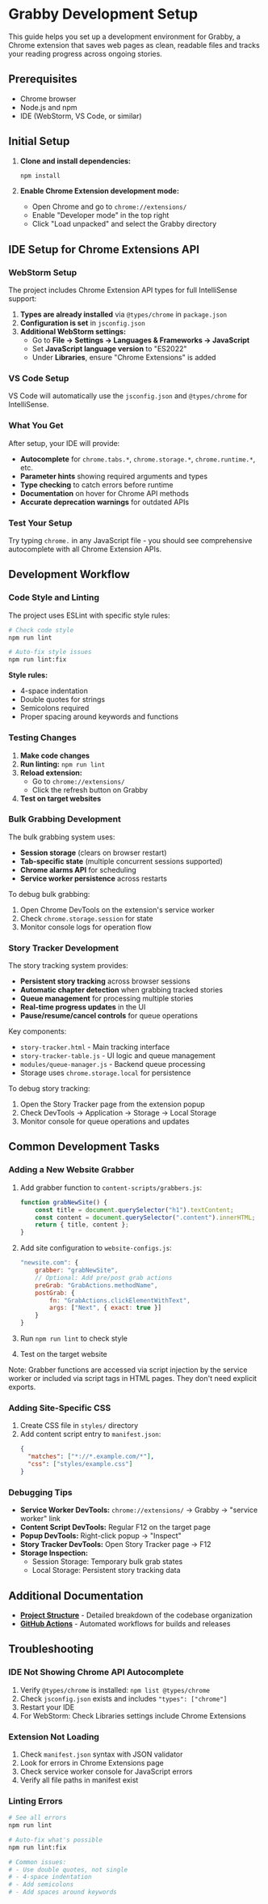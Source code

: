 # Grabby Development Setup

This guide helps you set up a development environment for Grabby, a Chrome extension that saves web pages as clean, readable files and tracks your reading progress across ongoing stories.

## Prerequisites

- Chrome browser
- Node.js and npm
- IDE (WebStorm, VS Code, or similar)

## Initial Setup

1. **Clone and install dependencies:**
   ```bash
   npm install
   ```

2. **Enable Chrome Extension development mode:**
    - Open Chrome and go to `chrome://extensions/`
    - Enable "Developer mode" in the top right
    - Click "Load unpacked" and select the Grabby directory

## IDE Setup for Chrome Extensions API

### WebStorm Setup

The project includes Chrome Extension API types for full IntelliSense support:

1. **Types are already installed** via `@types/chrome` in `package.json`
2. **Configuration is set** in `jsconfig.json`
3. **Additional WebStorm settings:**
    - Go to **File → Settings → Languages & Frameworks → JavaScript**
    - Set **JavaScript language version** to "ES2022"
    - Under **Libraries**, ensure "Chrome Extensions" is added

### VS Code Setup

VS Code will automatically use the `jsconfig.json` and `@types/chrome` for IntelliSense.

### What You Get

After setup, your IDE will provide:
- **Autocomplete** for `chrome.tabs.*`, `chrome.storage.*`, `chrome.runtime.*`, etc.
- **Parameter hints** showing required arguments and types
- **Type checking** to catch errors before runtime
- **Documentation** on hover for Chrome API methods
- **Accurate deprecation warnings** for outdated APIs

### Test Your Setup

Try typing `chrome.` in any JavaScript file - you should see comprehensive autocomplete with all Chrome Extension APIs.

## Development Workflow

### Code Style and Linting

The project uses ESLint with specific style rules:

```bash
# Check code style
npm run lint

# Auto-fix style issues
npm run lint:fix
```

**Style rules:**
- 4-space indentation
- Double quotes for strings
- Semicolons required
- Proper spacing around keywords and functions

### Testing Changes

1. **Make code changes**
2. **Run linting:** `npm run lint`
3. **Reload extension:**
    - Go to `chrome://extensions/`
    - Click the refresh button on Grabby
4. **Test on target websites**

### Bulk Grabbing Development

The bulk grabbing system uses:
- **Session storage** (clears on browser restart)
- **Tab-specific state** (multiple concurrent sessions supported)
- **Chrome alarms API** for scheduling
- **Service worker persistence** across restarts

To debug bulk grabbing:
1. Open Chrome DevTools on the extension's service worker
2. Check `chrome.storage.session` for state
3. Monitor console logs for operation flow

### Story Tracker Development

The story tracking system provides:
- **Persistent story tracking** across browser sessions
- **Automatic chapter detection** when grabbing tracked stories
- **Queue management** for processing multiple stories
- **Real-time progress updates** in the UI
- **Pause/resume/cancel controls** for queue operations

Key components:
- `story-tracker.html` - Main tracking interface
- `story-tracker-table.js` - UI logic and queue management
- `modules/queue-manager.js` - Backend queue processing
- Storage uses `chrome.storage.local` for persistence

To debug story tracking:
1. Open the Story Tracker page from the extension popup
2. Check DevTools → Application → Storage → Local Storage
3. Monitor console for queue operations and updates

## Common Development Tasks

### Adding a New Website Grabber

1. Add grabber function to `content-scripts/grabbers.js`:
   ```js
   function grabNewSite() {
       const title = document.querySelector("h1").textContent;
       const content = document.querySelector(".content").innerHTML;
       return { title, content };
   }
   ```

2. Add site configuration to `website-configs.js`:
   ```js
   "newsite.com": {
       grabber: "grabNewSite",
       // Optional: Add pre/post grab actions
       preGrab: "GrabActions.methodName",
       postGrab: { 
           fn: "GrabActions.clickElementWithText", 
           args: ["Next", { exact: true }] 
       }
   }
   ```

3. Run `npm run lint` to check style
4. Test on the target website

Note: Grabber functions are accessed via script injection by the service worker or included via script tags in HTML pages. They don't need explicit exports.

### Adding Site-Specific CSS

1. Create CSS file in `styles/` directory
2. Add content script entry to `manifest.json`:
   ```json
   {
     "matches": ["*://*.example.com/*"],
     "css": ["styles/example.css"]
   }
   ```

### Debugging Tips

- **Service Worker DevTools:** `chrome://extensions/` → Grabby → "service worker" link
- **Content Script DevTools:** Regular F12 on the target page
- **Popup DevTools:** Right-click popup → "Inspect"
- **Story Tracker DevTools:** Open Story Tracker page → F12
- **Storage Inspection:** 
  - Session Storage: Temporary bulk grab states
  - Local Storage: Persistent story tracking data

## Additional Documentation

- **[Project Structure](project-structure.md)** - Detailed breakdown of the codebase organization
- **[GitHub Actions](github-actions.md)** - Automated workflows for builds and releases

## Troubleshooting

### IDE Not Showing Chrome API Autocomplete

1. Verify `@types/chrome` is installed: `npm list @types/chrome`
2. Check `jsconfig.json` exists and includes `"types": ["chrome"]`
3. Restart your IDE
4. For WebStorm: Check Libraries settings include Chrome Extensions

### Extension Not Loading

1. Check `manifest.json` syntax with JSON validator
2. Look for errors in Chrome Extensions page
3. Check service worker console for JavaScript errors
4. Verify all file paths in manifest exist

### Linting Errors

```bash
# See all errors
npm run lint

# Auto-fix what's possible
npm run lint:fix

# Common issues:
# - Use double quotes, not single
# - 4-space indentation
# - Add semicolons
# - Add spaces around keywords
```